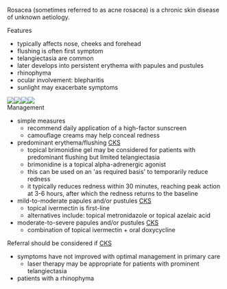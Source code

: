 Rosacea (sometimes referred to as acne rosacea) is a chronic skin disease of unknown aetiology.  
  
Features  
* typically affects nose, cheeks and forehead
* flushing is often first symptom
* telangiectasia are common
* later develops into persistent erythema with papules and pustules
* rhinophyma
* ocular involvement: blepharitis
* sunlight may exacerbate symptoms

  
[![](https://d32xxyeh8kfs8k.cloudfront.net/images_Passmedicine/ddd936.jpg)](https://d32xxyeh8kfs8k.cloudfront.net/images_Passmedicine/ddd936b.jpg)[![](https://d32xxyeh8kfs8k.cloudfront.net/images_Passmedicine/ddd033.jpg)](https://d32xxyeh8kfs8k.cloudfront.net/images_Passmedicine/ddd033b.jpg)[![](https://d32xxyeh8kfs8k.cloudfront.net/images_Passmedicine/ddd034.jpg)](https://d32xxyeh8kfs8k.cloudfront.net/images_Passmedicine/ddd034b.jpg)[![](https://d32xxyeh8kfs8k.cloudfront.net/images_Passmedicine/ddd012.jpg)](https://d32xxyeh8kfs8k.cloudfront.net/images_Passmedicine/ddd012b.jpg)  
Management  
* simple measures
	+ recommend daily application of a high\-factor sunscreen
	+ camouflage creams may help conceal redness
* predominant erythema/flushing [CKS](https://cks.nice.org.uk/topics/rosacea/management/rosacea/#:~:text=If%20there%20is%20persistent%20erythema%2C%20consider%20prescribing%20topical%20brimonidine%200.5%25%20gel "Clinical Knowledge Summaries - Acne rosacea guidelines")
	+ topical brimonidine gel may be considered for patients with predominant flushing but limited telangiectasia
	+ brimonidine is a topical alpha\-adrenergic agonist
	+ this can be used on an 'as required basis' to temporarily reduce redness
	+ it typically reduces redness within 30 minutes, reaching peak action at 3\-6 hours, after which the redness returns to the baseline
* mild\-to\-moderate papules and/or pustules [CKS](https://cks.nice.org.uk/topics/rosacea/management/rosacea/#:~:text=If%20there%20are%20mild%2Dto%2Dmoderate%20papules%20and/or%20pustules%2C%20prescribe%20topical%20ivermectin "Clinical Knowledge Summaries - Acne rosacea guidelines")
	+ topical ivermectin is first\-line
	+ alternatives include: topical metronidazole or topical azelaic acid
* moderate\-to\-severe papules and/or pustules [CKS](https://cks.nice.org.uk/topics/rosacea/management/rosacea/#:~:text=moderate%2Dto%2Dsevere%20papules%20and/or%20pustules%2C%C2%A0prescribe%20a%20combination%20of%20topical%20ivermectin%2C%20depending%20on%20local%20prescribing%20guidelines%2C%20together%20with%20oral%20doxycycline "Clinical Knowledge Summaries - Acne rosacea guidelines")
	+ combination of topical ivermectin \+ oral doxycycline

  
Referral should be considered if [CKS](https://cks.nice.org.uk/topics/rosacea/management/rosacea/#:~:text=When%20should%20I%20refer%20a%20person%20with%C2%A0rosacea%3F "Clinical Knowledge Summaries - Acne rosacea guidelines")   
* symptoms have not improved with optimal management in primary care
	+ laser therapy may be appropriate for patients with prominent telangiectasia
* patients with a rhinophyma
